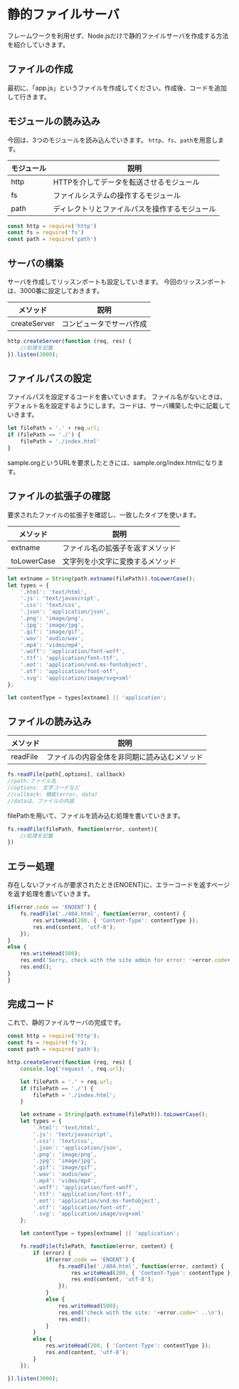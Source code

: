 # 静的ファイルサーバ

フレームワークを利用せず、Node.jsだけで静的ファイルサーバを作成する方法を紹介していきます。

## ファイルの作成

最初に、「app.js」というファイルを作成してください。作成後、コードを追加して行きます。

## モジュールの読み込み

今回は、3つのモジュールを読み込んでいきます。
`http`、`fs`、`path`を用意します。

| モジュール  | 説明 |
| ---------- | ----- |
| http | HTTPを介してデータを転送させるモジュール |
| fs | ファイルシステムの操作するモジュール |
| path | ディレクトリとファイルパスを操作するモジュール |

```JavaScript
const http = require('http')
const fs = require('fs')
const path = require('path')
```

## サーバの構築

サーバを作成してリッスンポートも設定していきます。
今回のリッスンポートは、3000番に設定しておきます。

|   メソッド  | 説明 |
| ---------- | ---- |
|   createServer  | コンピュータでサーバ作成 |

```JavaScript
http.createServer(function (req, res) {
    //処理を記載
}).listen(3000);
```

## ファイルパスの設定

ファイルパスを設定するコードを書いていきます。
ファイル名がないときは、デフォルト名を設定するようにします。コードは、サーバ構築した中に記載していきます。

```JavaScript
let filePath = '.' + req.url;
if (filePath == './') {
    filePath = './index.html'
}
```

sample.orgというURLを要求したときには、sample.org/index.htmlになります。

## ファイルの拡張子の確認

要求されたファイルの拡張子を確認し、一致したタイプを使います。

|   メソッド  | 説明 |
| ---------- | ---- |
| extname | ファイル名の拡張子を返すメソッド |
| toLowerCase | 文字列を小文字に変換するメソッド |

```JavaScript
let extname = String(path.extname(filePath)).toLowerCase();
let types = {
    '.html': 'text/html',
    '.js': 'text/javascript',
    '.css': 'text/css',
    '.json': 'application/json',
    '.png': 'image/png',
    '.jpg': 'image/jpg',
    '.gif': 'image/gif',
    '.wav': 'audio/wav',
    '.mp4': 'video/mp4',
    '.woff': 'application/font-woff',
    '.ttf': 'application/font-ttf',
    '.eot': 'application/vnd.ms-fontobject',
    '.otf': 'application/font-otf',
    '.svg': 'application/image/svg+xml'
};

let contentType = types[extname] || 'application';
```

## ファイルの読み込み

|   メソッド  | 説明 |
| ---------- | ---- |
| readFile | ファイルの内容全体を非同期に読み込むメソッド |

```JavaScript
fs.readFile(path[,options], callback)
//path:ファイル名
//options: 文字コードなど
//callback: 機能(error, data)
//dataは、ファイルの内容
```

filePathを用いて、ファイルを読み込む処理を書いていきます。

```JavaScript
fs.readFile(filePath, function(error, content){
    //処理を記載
})
```

## エラー処理

存在しないファイルが要求されたとき(ENOENT)に、エラーコードを返すページを返す処理を書いていきます。

```JavaScript
if(error.code == 'ENOENT') {
    fs.readFile('./404.html', function(error, content) {
        res.writeHead(200, { 'Content-Type': contentType });
        res.end(content, 'utf-8');
    });
}
else {
    res.writeHead(500);
    res.end('Sorry, check with the site admin for error: '+error.code+' ..\n');
    res.end();
}
}
```

## 完成コード

これで、静的ファイルサーバの完成です。

```JavaScript
const http = require('http');
const fs = require('fs');
const path = require('path');

http.createServer(function (req, res) {
    console.log('request ', req.url);

    let filePath = '.' + req.url;
    if (filePath == './') {
        filePath = './index.html';
    }

    let extname = String(path.extname(filePath)).toLowerCase();
    let types = {
        '.html': 'text/html',
        '.js': 'text/javascript',
        '.css': 'text/css',
        '.json': 'application/json',
        '.png': 'image/png',
        '.jpg': 'image/jpg',
        '.gif': 'image/gif',
        '.wav': 'audio/wav',
        '.mp4': 'video/mp4',
        '.woff': 'application/font-woff',
        '.ttf': 'application/font-ttf',
        '.eot': 'application/vnd.ms-fontobject',
        '.otf': 'application/font-otf',
        '.svg': 'application/image/svg+xml'
    };

    let contentType = types[extname] || 'application';

    fs.readFile(filePath, function(error, content) {
        if (error) {
            if(error.code == 'ENOENT') {
                fs.readFile('./404.html', function(error, content) {
                    res.writeHead(200, { 'Content-Type': contentType });
                    res.end(content, 'utf-8');
                });
            }
            else {
                res.writeHead(500);
                res.end('check with the site: '+error.code+' ..\n');
                res.end();
            }
        }
        else {
            res.writeHead(200, { 'Content-Type': contentType });
            res.end(content, 'utf-8');
        }
    });

}).listen(3000);
```
